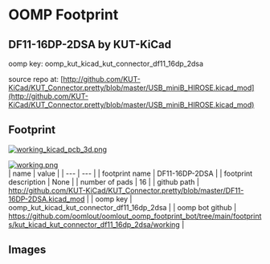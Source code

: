 # OOMP Footprint  
## DF11-16DP-2DSA  by KUT-KiCad  
  
oomp key: oomp_kut_kicad_kut_connector_df11_16dp_2dsa  
  
source repo at: [http://github.com/KUT-KiCad/KUT_Connector.pretty/blob/master/USB_miniB_HIROSE.kicad_mod](http://github.com/KUT-KiCad/KUT_Connector.pretty/blob/master/USB_miniB_HIROSE.kicad_mod)  
## Footprint  
  
[![working_kicad_pcb_3d.png](working_kicad_pcb_3d_600.png)](working_kicad_pcb_3d.png)  
  
[![working.png](working_600.png)](working.png)  
| name | value | 
| --- | --- | 
| footprint name | DF11-16DP-2DSA | 
| footprint description | None | 
| number of pads | 16 | 
| github path | http://github.com/KUT-KiCad/KUT_Connector.pretty/blob/master/DF11-16DP-2DSA.kicad_mod | 
| oomp key | oomp_kut_kicad_kut_connector_df11_16dp_2dsa | 
| oomp bot github | https://github.com/oomlout/oomlout_oomp_footprint_bot/tree/main/footprints/kut_kicad_kut_connector_df11_16dp_2dsa/working | 
## Images  
